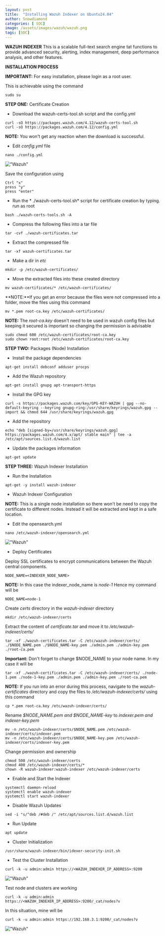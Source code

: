```yaml
---
layout: post
title:  "Installing Wazuh Indexer on Ubuntu24.04"
author: Snowdiamond
categories: [ SOC]
image: /assets/images/wazuh/wazuh.png
tags: [SOC]
---
```

**WAZUH INDEXER**
This is a scalable full-text search engine tat functions to provide advanced security, alerting, index management, deep performance analysis, and other features.

**INSTALLATION PROCESS**

**IMPORTANT:** For easy installation, please login as a root user.

This is achievable using the command 

```
sudo su
```

**STEP ONE:** Certificate Creation

- Download the wazuh-certs-tool.sh script and the config.yml
```
curl -sO https://packages.wazuh.com/4.12/wazuh-certs-tool.sh
curl -sO https://packages.wazuh.com/4.12/config.yml
```
**NOTE:** You won't get any reaction when the download is successful.

- Edit *config.yml* file 

```
nano ./config.yml
```
!["Wazuh"](/assets/images/wazuh/indexer-config.png)

Save the configuration using 

```
Ctrl "x"
press "y"
press "enter"
```

- Run the * ./wazuh-certs-tool.sh* script for certificate creation by typing. run as root

```
bash ./wazuh-certs-tools.sh -A
```
- Compress the following files into a tar file

```
tar -cvf ./wazuh-certificates.tar
```
- Extract the compressed file 

```
tar -xf wazuh-certificates.tar
```

- Make a dir in *etc*
```
mkdir -p /etc/wazuh-certificates/
```

- Move the extracted files into these created directory

```
mv wazuh-certificates/* /etc/wazuh-certificates/
```
**NOTE:**If you get an error because the files were not compressed into a folder, move the files using this command 

```
mv *.pem root-ca.key /etc/wazuh-certificates/
```
**NOTE:** The *root-ca.key* doesn't need to be used in wazuh config files but keeping it secured is important so changing the permission is advisable 

```
sudo chmod 600 /etc/wazuh-certificates/root-ca.key
sudo chown root:root /etc/wazuh-certificates/root-ca.key
```

**STEP TWO:** Packages (Node) Installation

- Install the package dependencies 

```
apt-get install debconf adduser procps
```

- Add the Wazuh repository

```
apt-get install gnupg apt-transport-https
```
- Install the GPG key

```
curl -s https://packages.wazuh.com/key/GPG-KEY-WAZUH | gpg --no-default-keyring --keyring gnupg-ring:/usr/share/keyrings/wazuh.gpg --import && chmod 644 /usr/share/keyrings/wazuh.gpg
```

- Add the repository
```
echo "deb [signed-by=/usr/share/keyrings/wazuh.gpg] https://packages.wazuh.com/4.x/apt/ stable main" | tee -a /etc/apt/sources.list.d/wazuh.list
```
- Update the packages information
```
apt-get update
```

**STEP THREE:** Wazuh Indexer Installation

- Run the Installation
```
apt-get -y install wazuh-indexer
```

- Wazuh Indexer Configuration

**NOTE:** This is a single node installation so there won't be need to copy the certificate to different nodes. Instead it will be extracted and kept in a safe location.

- Edit the opensearch.yml

```
nano /etc/wazuh-indexer/opensearch.yml
```

!["Wazuh"](/assets/images/wazuh/opensearch.png)

- Deploy Certificates

Deploy SSL certificates to encrypt communications between the Wazuh central components.

```
NODE_NAME=<INDEXER_NODE_NAME>
```

**NOTE:** In this case the indexer_node_name is *node-1*
Hence my command will be 

```
NODE_NAME=node-1
```

Create *certs* directory in the *wazuh-indexer* directory

```
mkdir /etc/wazuh-indexer/certs
```
Extract the content of *certificate.tar* and move it to */etc/wazuh-indexer/certs/* 

```
tar -xf ./wazuh-certificates.tar -C /etc/wazuh-indexer/certs/ ./$NODE_NAME.pem ./$NODE_NAME-key.pem ./admin.pem ./admin-key.pem ./root-ca.pem
```
**Important:** Don't forget to change $NODE_NAME to your node name. In my case it will be 

```
tar -xf ./wazuh-certificates.tar -C /etc/wazuh-indexer/certs/ ./node-1.pem ./node-1-key.pem ./admin.pem ./admin-key.pem ./root-ca.pem
```

**NOTE:** If you run into an error during this process, navigate to the *wazuh-certificates* directory and copy the files to */etc/wazuh-indexer/certs/* using this command

```
cp *.pem root-ca.key /etc/wazuh-indexer/certs/
```

Rename *$NODE_NAME.pem and $NODE_NAME-key* to *indexer.pem and indexer-key.pem*

```
mv -n /etc/wazuh-indexer/certs/$NODE_NAME.pem /etc/wazuh-indexer/certs/indexer.pem
mv -n /etc/wazuh-indexer/certs/$NODE_NAME-key.pem /etc/wazuh-indexer/certs/indexer-key.pem
```

Change permission and ownership

```
chmod 500 /etc/wazuh-indexer/certs
chmod 400 /etc/wazuh-indexer/certs/*
chown -R wazuh-indexer:wazuh-indexer /etc/wazuh-indexer/certs
```

- Enable and Start the Indexer

```
systemctl daemon-reload
systemctl enable wazuh-indexer
systemctl start wazuh-indexer
```

- Disable Wazuh Updates

```
sed -i "s/^deb /#deb /" /etc/apt/sources.list.d/wazuh.list
```
- Run Update

```
apt update
```

- Cluster Initialization

```
/usr/share/wazuh-indexer/bin/idexer-security-init.sh
```

- Test the Cluster Installation

```
curl -k -u admin:admin https://<WAZUH_INDEXER_IP_ADDRESS>:9200
```
!["Wazuh"](/assets/images/wazuh/test-output.png)

Test node and clusters are working

```
curl -k -u admin:admin https://<WAZUH_INDEXER_IP_ADDRESS>:9200/_cat/nodes?v
```
In this situation, mine will be 

```
curl -k -u admin:admin https://192.168.3.1:9200/_cat/nodes?v
```

!["Wazuh"](/assets/images/wazuh/node-check-result.png)